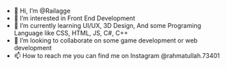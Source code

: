 - 👋 Hi, I’m @Railagge
- 👀 I’m interested in Front End Development 
- 🌱 I’m currently learning UI/UX, 3D Design,
      And some Programing Language like CSS, HTML, JS, C#, C++
- 💞️ I’m looking to collaborate on some game development or web development
- 📫 How to reach me you can find me on Instagram @rahmatullah.73401


<!---
Railagge/Railagge is a ✨ special ✨ repository because its `README.md` (this file) appears on your GitHub profile.
You can click the Preview link to take a look at your changes.
--->
